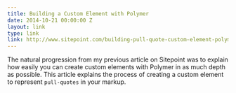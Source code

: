 ```yaml
---
title: Building a Custom Element with Polymer
date: 2014-10-21 00:00:00 Z
layout: link
type: link
link: http://www.sitepoint.com/building-pull-quote-custom-element-polymer/
---
```


The natural progression from my previous article on Sitepoint was to explain 
how easily you can create custom elements with Polymer in as much depth as 
possible. This article explains the process of creating a custom element to 
represent `pull-quotes` in your markup.